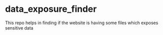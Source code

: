 # data_exposure_finder
This repo helps in finding if the website is having some files which exposes sensitive data
